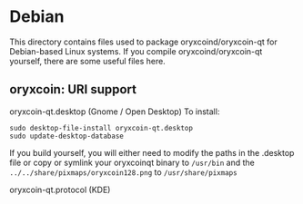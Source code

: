 
Debian
====================
This directory contains files used to package oryxcoind/oryxcoin-qt
for Debian-based Linux systems. If you compile oryxcoind/oryxcoin-qt yourself, there are some useful files here.

## oryxcoin: URI support ##


oryxcoin-qt.desktop  (Gnome / Open Desktop)
To install:

	sudo desktop-file-install oryxcoin-qt.desktop
	sudo update-desktop-database

If you build yourself, you will either need to modify the paths in
the .desktop file or copy or symlink your oryxcoinqt binary to `/usr/bin`
and the `../../share/pixmaps/oryxcoin128.png` to `/usr/share/pixmaps`

oryxcoin-qt.protocol (KDE)

